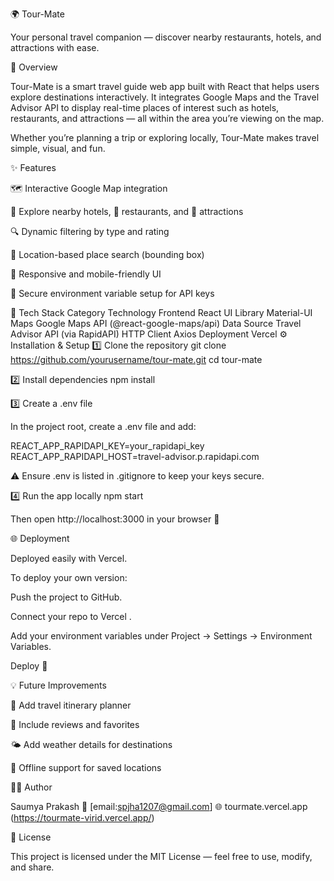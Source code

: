 🌍 Tour-Mate

Your personal travel companion — discover nearby restaurants, hotels, and attractions with ease.

🚀 Overview

Tour-Mate is a smart travel guide web app built with React that helps users explore destinations interactively.
It integrates Google Maps and the Travel Advisor API to display real-time places of interest such as hotels, restaurants, and attractions — all within the area you’re viewing on the map.

Whether you’re planning a trip or exploring locally, Tour-Mate makes travel simple, visual, and fun.

✨ Features

🗺️ Interactive Google Map integration

🏨 Explore nearby hotels, 🍴 restaurants, and 🎡 attractions

🔍 Dynamic filtering by type and rating

📍 Location-based place search (bounding box)

💬 Responsive and mobile-friendly UI

🔐 Secure environment variable setup for API keys

🧰 Tech Stack
Category	Technology
Frontend	React
UI Library	Material-UI
Maps	Google Maps API (@react-google-maps/api)
Data Source	Travel Advisor API (via RapidAPI)
HTTP Client	Axios
Deployment	Vercel
⚙️ Installation & Setup
1️⃣ Clone the repository
git clone https://github.com/yourusername/tour-mate.git
cd tour-mate

2️⃣ Install dependencies
npm install

3️⃣ Create a .env file

In the project root, create a .env file and add:

REACT_APP_RAPIDAPI_KEY=your_rapidapi_key
REACT_APP_RAPIDAPI_HOST=travel-advisor.p.rapidapi.com


⚠️ Ensure .env is listed in .gitignore to keep your keys secure.

4️⃣ Run the app locally
npm start


Then open http://localhost:3000
 in your browser 🎉

🌐 Deployment

Deployed easily with Vercel.

To deploy your own version:

Push the project to GitHub.

Connect your repo to Vercel
.

Add your environment variables under
Project → Settings → Environment Variables.

Deploy 🚀

💡 Future Improvements

🧭 Add travel itinerary planner

💬 Include reviews and favorites

🌤️ Add weather details for destinations

📱 Offline support for saved locations

👩‍💻 Author

Saumya Prakash
📧 [email:spjha1207@gmail.com]
🌐 tourmate.vercel.app
 (https://tourmate-virid.vercel.app/)

🪪 License

This project is licensed under the MIT License — feel free to use, modify, and share.